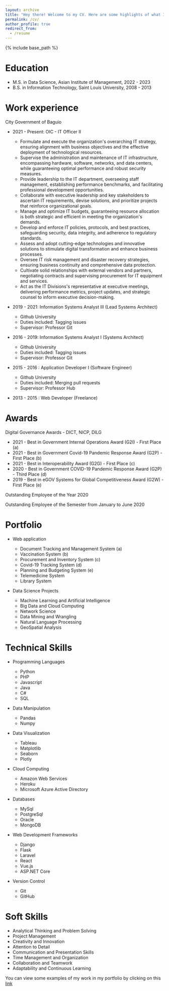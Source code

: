 ```yaml
---
layout: archive
title: "Hey there! Welcome to my CV. Here are some highlights of what I've accomplished:"
permalink: /cv/
author_profile: true
redirect_from:
  - /resume
---
```


{% include base_path %}



Education
======
* M.S. in Data Science, Asian Institute of Management, 2022 - 2023
* B.S. in Information Technology, Saint Louis University, 2008 - 2013

Work experience
======
City Government of Baguio
* 2021 - Present: OIC - IT Officer II
  * Formulate and execute the organization's overarching IT strategy, ensuring alignment with business objectives and the effective deployment of technological resources.
  * Supervise the administration and maintenance of IT infrastructure, encompassing hardware, software, networks, and data centers, while guaranteeing optimal performance and robust security measures.
  * Provide leadership to the IT department, overseeing staff management, establishing performance benchmarks, and facilitating professional development opportunities.
  * Collaborate with executive leadership and key stakeholders to ascertain IT requirements, devise solutions, and prioritize projects that reinforce organizational goals.
  * Manage and optimize IT budgets, guaranteeing resource allocation is both strategic and efficient in meeting the organization's demands.
  * Develop and enforce IT policies, protocols, and best practices, safeguarding security, data integrity, and adherence to regulatory standards.
  * Assess and adopt cutting-edge technologies and innovative solutions to stimulate digital transformation and enhance business processes.
  * Oversee IT risk management and disaster recovery strategies, ensuring business continuity and comprehensive data protection.
  * Cultivate solid relationships with external vendors and partners, negotiating contracts and supervising procurement for IT equipment and services.
  * Act as the IT Divisions's representative at executive meetings, delivering performance metrics, project updates, and strategic counsel to inform executive decision-making.

* 2019 - 2021: Information Systems Analyst III (Lead Systems Architect)
  * Github University
  * Duties included: Tagging issues
  * Supervisor: Professor Git

* 2016 - 2019: Information Systems Analyst I (Systems Architect)
  * Github University
  * Duties included: Tagging issues
  * Supervisor: Professor Git

* 2015 - 2016 : Application Developer I (Software Engineer)
  * Github University
  * Duties included: Merging pull requests
  * Supervisor: Professor Hub

* 2013 - 2015 : Web Developer (Freelance)

Awards
======
Digital Governance Awards - DICT, NICP, DILG
* 2021 - Best in Government Internal Operations Award (G2I) - First Place (a)
* 2021 - Best in Government Covid-19 Pandemic Response Award (G2P) - First Place (b)
* 2021 - Best in Interoperability Award (G2G) - First Place (c)
* 2020 - Best in Government COVID-19 Pandemic Response Award (G2P) - Third Place (d)
* 2019 - Best in eGOV Systems for Global Competitiveness Award (G2W) - First Place (e)

Outstanding Employee of the Year 2020

Outstanding Employee of the Semester from January to June 2020

Portfolio
======
* Web application
  * Document Tracking and Management System (a)
  * Vaccination System (b)
  * Procurement and Inventory System (c)
  * Covid-19 Tracking System (d)
  * Planning and Budgeting System (e)
  * Telemedicine System
  * Library System

* Data Science Projects
  * Machine Learning and Artificial Intelligence
  * Big Data and Cloud Computing
  * Network Science
  * Data Mining and Wrangling
  * Natural Language Processing
  * GeoSpatial Analysis

Technical Skills
======
* Programming Languages
  * Python
  * PHP
  * Javascript
  * Java
  * C#
  * SQL

* Data Manipulation
  * Pandas
  * Numpy

* Data Visualization
  * Tableau
  * Matplotlib
  * Seaborn
  * Plotly

* Cloud Computing
  * Amazon Web Services
  * Heroku
  * Microsoft Azure Active Directory

* Databases
  * MySql
  * PostgreSql
  * Oracle
  * MongoDB

* Web Development Frameworks
  * Django
  * Flask
  * Laravel
  * React
  * Vue.js
  * ASP.NET Core

* Version Control
  * Git
  * GitHub

Soft Skills
======
* Analytical Thinking and Problem Solving
* Project Management
* Creativity and Innovation
* Attention to Detail
* Communication and Presentation Skills
* Time Management and Organization
* Collaboration and Teamwork
* Adaptability and Continuous Learning

You can view some examples of my work in my portfolio by clicking on this [link](https://flcamarao.github.io/portfolio/)